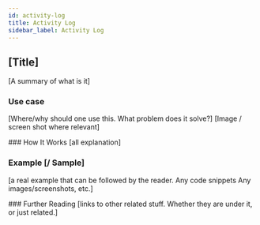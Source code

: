```yaml
---
id: activity-log
title: Activity Log
sidebar_label: Activity Log
---
```


## [Title]
[A summary of what is it]

### Use case
[Where/why should one use this. What problem does it solve?]
[Image / screen shot where relevant]

### How It Works
[all explanation]

### Example [/ Sample]
[a real example that can be followed by the reader.
Any code snippets
Any images/screenshots, etc.]

### Further Reading
[links to other related stuff. Whether they are under it, or just related.]
